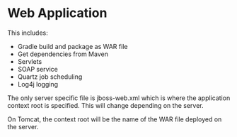 # Web Application
This includes:
- Gradle build and package as WAR file
- Get dependencies from Maven
- Servlets
- SOAP service
- Quartz job scheduling
- Log4j logging

The only server specific file is jboss-web.xml which is where the application context root is specified. This will change depending on the server.

On Tomcat, the context root will be the name of the WAR file deployed on the server.
